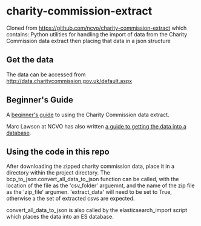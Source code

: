 # charity-commission-extract
Cloned from https://github.com/ncvo/charity-commission-extract which contains:
Python utilities for handling the import of data from the Charity Commission data extract then placing that data in a json structure

## Get the data

The data can be accessed from <http://data.charitycommission.gov.uk/default.aspx>

## Beginner's Guide

A [beginner's guide](beginners-guide.md) to using the Charity Commission data extract.

Marc Lawson at NCVO has also written [a guide to getting the data into a database](https://data.ncvo.org.uk/a/almanac16/how-to-create-a-database-for-charity-commission-data/).

## Using the code in this repo

After downloading the zipped charity commission data, place it in a directory within the project directory. The bcp_to_json.convert_all_data_to_json function can be called, with the location of the file as the 'csv_folder' arguemnt, and the name of the zip file as the 'zip_file' argumen. 'extract_data' will need to be set to True, otherwise a the set of extracted csvs are expected. 

convert_all_data_to_json is also called by the elasticsearch_import script which places the data into an ES database.
